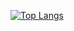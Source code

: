 [![Top Langs](https://github-readme-stats-l23213f2v.vercel.app/api/top-langs/?username=nurgasemetey&hide=html,scss,css,lua,shell,less&langs_count=10)](https://github.com/anuraghazra/github-readme-stats)

